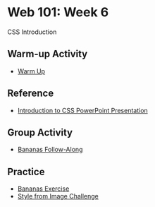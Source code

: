# Web 101: Week 6
CSS Introduction

## Warm-up Activity
- [Warm Up](WarmUp.md)

## Reference
- <a href="IntroductionToCss.pptx" target="_blank">Introduction to CSS PowerPoint Presentation</a>

## Group Activity
- [Bananas Follow-Along](BananasFollowAlong.md)

## Practice
- [Bananas Exercise](BananasIndividual.md)
- [Style from Image Challenge](StyleFromImageChallenge.md)